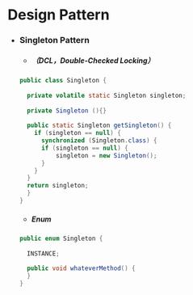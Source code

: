 # Design Pattern

- ### Singleton Pattern

  + ##### （DCL，Double-Checked Locking）
  ```java
  public class Singleton {
    
    private volatile static Singleton singleton;
    
    private Singleton (){}
      
    public static Singleton getSingleton() {  
      if (singleton == null) {  
        synchronized (Singleton.class) {  
        if (singleton == null) {  
            singleton = new Singleton();  
        }  
      }  
    }  
    return singleton;  
    }  
  }
  ```
  
  + ##### Enum
  ```java
  public enum Singleton {
    
    INSTANCE;
    
    public void whateverMethod() {  
    }  
  }
  ```
  
  
